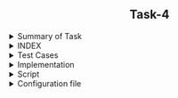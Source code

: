 <h2 align="center">Task-4</h2>

<details>
  <summary> Summary of Task </summary>
  <ul>
    <br>
    <li> Create a testScript to analyse reliability of the Evaluation script .</li>
  </ul>
</details>

<details>
<summary> INDEX </summary>
  <ul>
    <br>
    <li> Test cases</li>
    <li> Implementation </li>
    <li> script </li>
    <li> Configuration file </>
      <li> log file </>
    <li> Conclusion  </li>
  </ul>
  </details>
  
<details>
  <summary> Test Cases </summary>
  
|S.NO|Test Cases|Test Case Description|Expected Result|Test Status|
|:----:|:-----:|:-----:|:-----:|:-----:|
|1|**Published Url** |Spread sheet link published by using publish to web option from file of spreadsheet and select the .csv format |Url should be published|**PASS** |
|2|**The path of commands  is declared in Variable** |I declared the path of commands in variables in the configuration file which i used in the script file. |Path of command should be declare in the variable |**PASS**|
|3|**Google spread sheet downloaded in CSV format** |I used wget with -q option with url of the google spread sheet to download in csv format -q option is used for silently downloaded <br/> I used this $WGET $WGETOPT1 $MYURL01 and $MYURL02 the value of these variable extracting from the configuration file |Google spreadsheet in csv format should be downloaded |**PASS** |
|4|**Rename downloaded files**|Renamed  files by using mv command  <br/> I used this $MV $OLDFILENAME1 $NEWFILENAME1  the value of these variable extract from the configuration file |Files should be renamed|**PASS** |
|5 |**DISPLAY THE OUTPUT using configuration file** | I used the source of configuration file in the script and run the script  <br/> I used  this to extract the required column (awk -F "," '{print "Name :",$name1, "\n", "Sum :",$average1* z "\n", "Average :",$average1, "\n"}') |Script should be run and display the output |**PASS** |
|6 |**Adding the column in the spreadsheet** |Add the column in the spreadsheet and gives the word to all students |Output should be updated |**PASS** |
|7 |**Adding the row in the spreadsheet** |Add the row in the spreadsheet and gives the word in all the columns |Output should be updated |**PASS** |
|8 |**Compair test script** |Using diff command comapred the both file and got result|Script should be run and display the output |**pass** |
  
</details>


<details>
  <summary> Implementation </summary>
  
In this script, first of all I copied the spreadsheet link to csv link through web publish option. After that I downloaded the link to the spreadsheet with the wget command and rename the download file with the mv command. Then I got the required output from awk command. after that i used diff command in my test script and compare the both files and got the required output.
  
 </details>
 
 <details>
  <summary> Script </summary>
  
#!/bin/bash

  PWD=`/usr/bin/pwd`

  #Here we given the path of configuration file using source command

  source $PWD/mytask2conf.conf

  #========================================================================================================================================================

  #function  genratelog()

  #{ if [[ $? -ne 0 ]];                                                                   #HERE FUCTIONS IS USED TO CHECK THE WORKING OF COMMANDS IF

  #then                                                                            #ANY COMMAND GOT ANY ERROR OR SOMETHING THE FUNTION WILL
 
  #$ECHO "COMMAND ERROR $1" >>$log                                                      #STOP THE SCRIPT IMMEDIATELY AND AFTER THAT THE LOG

  #exit 1                                                                                        #FOR THAT PERTICULAR COMMAND WILL BE SAVED IN

  #else $ECHO $DATE $1                                                                    #LOG FILE


  #fi }

  #=========================================================================================================================================================

  #source /home/pradeep/task/scriptconfig.conf

  #if condition is true then print error in sheet otherwise go to the else.

  if [ $MYURL01 = $0 ]

then

$ECHO "This error for sheet1"

else

#$ECHO "==================First sheet output==================="

  $ECHO "==================First sheet output==================="  > $DATADIR1


#Here wget command is used to download spreadsheet 1 with the help of url

  $ECHO "$(date) downloading sheet 1" >> "$log"

$WGET $WGETOPT1 $MYURL01

#genratelog

  $ECHO "$(date) sheet1 downloaded succesfully" >> "$log"

  #$ECHO "$(date) [wget command] download the csv file using wget command $WGET $WGETOPT1 $MYURL01" >> "$log"  #Collect logs in log file


  #Here mv command is used to rename the file

  $MV $OLDFILENAME1 $NEWFILENAME1

  $CP $NEWFILENAME1 $DATADIR

  #genratelog

  $ECHO "$(date) [mv command] It rename the downloaded file using mv command $MV $OLDFILENAME1 $NEWFILENAME1" >> "$log"  #Collect logs in log file


  #Here the exact column  Intern Name is found.

  #Here $CAT is used to show the contents of a file.

  #GREP is used to find the row with a specific name.

  #-i is used to find letters whether the letter is in upercase or in lowercase.

  #Here tr command is used to translate and delete characters.

  #Here wc -c command is used to count commas.

  #The below command  shows the total number of commas.

  COUNT1=$($CAT $NEWFILENAME1 | $GREP $GREPOPT1 $NAMECOL | $AWK -F "$INTERNCOL" '{print $1}'|$TR $TROPT1 , | $WC $WCOPT1)

  #genratelog

  $ECHO "$(date) [count commas] count the no of commas before the Intern name $COUNT1" >> "$log"  #Collect logs in log file

#ADD1 is used to add 1 to the total number of commas.

  ADD1=1

  #genratelog

  $ECHO "$(date) [add 1 in the previous result of commas] $ADD1" >> "$log"  #Collect logs in log file

#PLUS1 is used to get the exact column no.

  PLUS1=$((COUNT1+ADD1))

  #genratelog

  $ECHO "$(date)  [total commas for extract the Intern name column ] $PLUS1" >> "$log"  #Collect logs in log file

$ECHO "Afetr adding 1 total commas before Intern Name column $PLUS1"

#Here the exact column Average is found.

  #Here $CAT is used to show the contents of a file.

  #GREP is used to find the row with a specific name.

  #-i is used to find letters whether the letter is in upercase or in lowercase.
  

  #Here tr command is used to translate and delete characters.

  #Here wc -c command is used to count commas.

  #The below command shows the total number of commas.

  COUNT2=$($CAT $NEWFILENAME1 | $GREP $GREPOPT1 $avgcolumn | $AWK $AWKOPT1 "$AVGCOLUMN" '{print $1}'|$TR $TROPT1 , | $WC $WCOPT1)

  #genratelog

  $ECHO "$(date) [count commas] count the no of commas before the Average $COUNT2" >> "$log"  #Collect logs in log file

#ADD2 is used to add 1 to the total number of commas.

  ADD2=1

  #genratelog

  $ECHO "$(date) [add 1 in the total no of commas before average column to get the exact average column] $ADD2" >> "$log"  #Collect logs in log file

#PLUS2 is used to get the exact column no.

  PLUS2=$((COUNT2+ADD2))

  #genratelog

  $ECHO "$(date) [commas for extract the average column] $PLUS2" >> "$log"  #Collect logs in log file

$ECHO "After adding 1 total commas before Average column $PLUS2"

  ###########################

  $ECHO "Without adding 1 total commas before Intern Name $COUNT1"

  $ECHO "Without adding 1 total commas before Average $COUNT2"

  AUTOMUL=$((COUNT2-COUNT1))

  $ECHO "diffrence of Intern name and Average$AUTOMUL"

  VAL1=1

  ACTVAL=$((AUTOMUL-VAL1))

  $ECHO "pls multiply by this numbere=$ACTVAL"

  ###########################

  #========================================================================================================================#

  #Here $ cat is used to show the contents of a file.

  #$TAIL -n + 4 is used to not show the beginning 4 line of the file.

  #$AWK is used to extract the required column and print the Name Sum and Average.

  #Extracting value from average1 $ PLUS1

  #extracting value from name1 $ PLUS2

  #Extracting value from x $ value1

  $CAT $NEWFILENAME1 | $TAIL -n+4 | awk -F "," '{print "Name : ",$name1, "\n", "Sum : ",$average1*z, "\n", "Avg : ",$average1, "\n"}' name1=$PLUS1 average1=$PLUS2 z=$ACTVAL >> 
  $DATADIR1

  #output1=`$CAT $NEWFILENAME1 | $TAIL -n+4 | awk -F "," '{print "Name : ",$name1, "\n", "Sum : ",$average1*z, "\n", "Avg : ",$average1, "\n"}' name1=$PLUS1 average1=$PLUS2 
  z=$ACTVAL`

  #genratelog

  #$ECHO "$output1" >> $DATADIR1

  #$ECHO "$(date) [output for sheet 1] successfully print sheet1 the required output" >> "$log"  #Collect logs in log file

  fi
  
#diff -y /home/pradeep/mytask1/datafile23/output11.txt /home/pradeep/mytask2/datafile24/output20.txt

  $DIFF -y $OLD_DATA_FILE_PATH1 $NEW_DATA_FILE_PATH1
  
#genratelog

  $ECHO "$(date) [output for diffrence sheet 1] successfully diffrence showing  sheet1 the required output" >> "$log"  #Collect logs in log file

  if [[ $? -eq 0 ]];

  then
 
  echo "=======================Pass match found========================="

  else

  echo "=====================Fail match not found========================"

  fi

###############################################################################################################################################################

  ##############################################################################################################################################################

  if [ $MYURL02 = $0 ]

then

$ECHO "This error for sheet2"

else

#$ECHO "==================Second sheet output==================="

  $ECHO "==================Second sheet output===================" > $DATADIR2

#Here wget command is used to download spreadsheet 1 with the help of url

  $WGET $WGETOPT1 $MYURL02

  #genratelog

  $ECHO "$(date) [wget command] download the csv file using wget command $WGET $WGETOPT1 $MYURL02" >> "$log" #Collect logs in log file

#Here mv command is used to rename the file

  $MV $OLDFILENAME2 $NEWFILENAME2

  $CP $NEWFILENAME2 $DATADIR

  #genratelog

  $ECHO "$(date) [mv command] download sheet2 csv file using mv command $MV $OLDFILENAME2 $NEWFILENAME2" >> "$log"  #Collect logs in log file

#Here the exact column  Intern Name is found.

  #Here $CAT is used to show the contents of a file.

  #GREP is used to find the row with a specific name.

  #-i is used to find letters whether the letter is in upercase or in lowercase.

  #Here tr command is used to translate and delete characters.

  #Here wc -c command is used to count commas.

  #The below command shows the total number of commas.

  COUNT11=$($CAT $NEWFILENAME2 | $GREP $GREPOPT1 $NAMECOL | $AWK $AWKOPT1 "Intern Name" '{print $1}'|$TR $TROPT1 , | $WC $WCOPT1)

  #genratelog

  $ECHO "$(date) [count comma for intername] count the no of commas before the Intern name $COUNT11" >> "$log"  #Collect logs in log file


  #ADD11 is used to add 1 to the total number of commas.

  ADD11=1

  #genratelog

  $ECHO "$(date) [add 1 in the total no of commas before Intern name column to get the exact Intern name column] $ADD11" >> "$log"

#PLUS11 is used to get the exact column no.

  PLUS11=$((COUNT11+ADD11))

  #genratelog

  $ECHO "$(date)  [total commas for intername] download sheet2 csv file using this command $PLUS11" >> "$log"  #Collect logs in log file

$ECHO "Afetr adding 1 total commas before Intern Name column $PLUS11"

#Here the exact column Average is found.

  #Here $CAT is used to show the contents of a file.

  #GREP is used to find the row with a specific name.

  #-i is used to find letters whether the letter is in upercase or in lowercase.

  #Here tr command is used to translate and delete characters.

  #Here wc -c command is used to count commas.

  #The below commands shows the total number of commas.

  COUNT22=$($CAT $NEWFILENAME2 | $GREP $GREPOPT1 $avgcolumn | $AWK $AWKOPT1 "$AVGCOLUMN" '{print $1}'|$TR $TROPT1 , | $WC $WCOPT1)

  #genratelog

  $ECHO "$(date) [count commas] count the no of commas before the Average $COUNT22" >> "$log"  #Collect logs in log file

#ADD22 is used to add 1 to the total number of commas.

  ADD22=1

#$ECHO "$(date) [add 1 for Average] download sheet2 csv file using this command $ADD22" >> "$log"  #Collect logs in log file

#PLUS22 is used to get the exact column no.

  PLUS22=$((COUNT22+ADD22))

  #genratelog

  $ECHO "$(date) [commas for extract the average column] $PLUS22" >> "$log"  #Collect logs in log file

$ECHO "After adding 1 total commas before Average column $PLUS22"

#========================================================================================================================#

$ECHO "Without adding 1 total commas before Intern Name $COUNT11"

  $ECHO "Without adding 1 total commas before Average $COUNT22"

  AUTOMUL1=$((COUNT22-COUNT11))

  $ECHO "diffrence of Intern name and Average$AUTOMUL1"

  VAL2=1

  ACTVAL1=$((AUTOMUL1-VAL2))

  $ECHO "pls multiply by this numbere=$ACTVAL1"

#========================================================================================================================#

#Here $ cat is used to show the contents of a file.

  #$TAIL -n + 4 is used to not show the beginning 4 line of the file.

  #$AWK is used to extract the required column and print the Name Sum and Average.

  #Extracting value from average1 $ PLUS11

  #extracting value from name1 $ PLUS22

  #Extracting value from x $ value2

  $CAT $NEWFILENAME2 | $TAIL -n+4 | awk -F "," '{print "Name : ",$name1, "\n", "SUM : ",$average1*s, "\n", "Avg : ",$average1, "\n"}' name1=$PLUS11 average1=$PLUS22 s=$ACTVAL1 >> $DATADIR2

  #output2=`$CAT $NEWFILENAME2 | $TAIL -n+4 | awk -F "," '{print "Name : ",$name1, "\n", "SUM : ",$average1*s, "\n", "Avg : ",$average1, "\n"}' name1=$PLUS11 average1=$PLUS22 s=$ACTVAL1`

  #$ECHO "$output2" >> $DATADIR2


  #$ECHO "$(date) [output for sheet 2] successfully print sheet2 the required output" >> "$log"  #Collect logs in log file

fi

#diff -y /home/pradeep/mytask1/datafile23/output12.txt /home/pradeep/mytask2/datafile24/output21.txt

  $DIFF -y $OLD_DATA_FILE_PATH2 $NEW_DATA_FILE_PATH2

  #genratelog

  $ECHO "$(date) [output for diffrence sheet 2] successfully diffrence showing  sheet2 the required output" >> "$log"  #Collect logs in log file

  if [[ $? -eq 0 ]];

  then
 
  echo "===============Pass match found================="

  else

  echo "==============Fail match not found==============="

  fi

  
 </details>
 
 
 <details>
  <summary> Configuration file </summary>
  
  #This is the main configuration file of script

#============================================================

#Variable declaration of command path which used in script

#wget command is a Linux command line utility that helps us to download the files from the web.

  WGET=/usr/bin/wget

  #echo command in linux is used to display line of text/stringon terminal.

  ECHO=/usr/bin/echo

  #mv command renames a file or folder and moves a group of files to a different directory

  MV=/usr/bin/mv

  #cat command allows us to create single or multiple files, view contain of file, concatenate files and redirect output in terminal or files.

  CAT=/usr/bin:/cat

  #awk command searches files for text containing a pattern. When a line or text matches, awk performs a specific action on that line/text.

  AWK=/usr/bin/awk

  #tail commandprint the last N number of data of the given input.

  TAIL=/usr/bin/tail

  #tr is a command for translating or deleting characters.

  TR=/usr/bin/tr

  #The grep command in unix or linux system is used to print the lines that match a given pattern.

  GREP=/usr/bin/grep

  #wc Command in Linux Count Number of Lines, Words, and Character.

  WC=/usr/bin/wc

  #pwd command prints the path of the working directory

  PWD=/usr/bin/pwdi

  #cp command is used to copy files or group of files or directory.

  CP=/usr/bin/cp

  #date command is used to display the system date and time.

  DATE=/usr/bin/date

  #=/usr/bin/

  DIFF=/usr/bin/diff

  #====================================================================================================================================================

  #wget command option

  #The download output is not visible so -q is used

  WGETOPT1=-q

  #====================================================================================================================================================

  #tr command option

  #-cd option used for delete the character.

  TROPT1=-cd

  #===================================================================================================================================================

  #wc command option

  #-c is used ko count the character

  WCOPT1=-c

  #===================================================================================================================================================

  #grep command option

  #-i option used for displays both uppercase and lowercase results.

  GREPOPT1=-i

  #===================================================================================================================================================

  #awk command option

  #-F used for the input field separator.

  AWKOPT1=-F

  #===================================================================================================================================================

  #here url used to download the spreadsheet in the format CSV

  #Below url01 for download the spreadsheet 1

  MYURL01=https://docs.google.com/spreadsheets/d/e/2PACX-1vS9pmOTPTCVI3XdmGtzetXIm9YVD2cnLDXAkBviswsYAifm9d9dq_iKfPFaHOMpL9oxtSJBh-u9R5CW/pub?output=csv


  #====================================================================================================================================================

  #Below url02 for download the spreadsheet 2

  MYURL02=https://docs.google.com/spreadsheets/d/e/2PACX-1vSEjogtwoNCCLzmjLHSegdJXH-icphTYJfzpAGC7WYOBPqgkwXNgcC3HQGpfU4tP-Jf8KUTVOHBloX6/pub?output=csv

  #=====================================================================================================================================================

  #Rename the downloaded file 1

  #OLDFILENAME1=/home/pradeep/Task-3/datafile/pub?output=csv

  OLDFILENAME1=/home/pradeep/mytask2/pub?output=csv

  #NEWFILENAME1=/home/pradeep/Task-3/datafile/sheet1.csv

  NEWFILENAME1=/home/pradeep/mytask2/sheet1.csv

  #=====================================================================================================================================================

  #Rename the downloaded file 2

  OLDFILENAME2=/home/pradeep/mytask2/pub?output=csv

  NEWFILENAME2=/home/pradeep/mytask2/sheet2.csv

  #====================================================================================================================================================

  #Column of spreadsheet

  AVGCOLUMN=Average

  avgcolumn=average

  #namecolumn=name

  #=================================================================================================================================================

  #Extra column

  NAMECOL=Name

  INTERNCOL=Intern

  SUMCOL=Sum

  AVGCOL=Avg

  #==================================================================================================================================================

  #log file of script

  log=/home/pradeep/mytask2/mytask2.log

  #==================================================================================================================================================

  #directory for datafile

  DATADIR=/home/pradeep/mytask2/datafile24

  DATADIR1=/home/pradeep/mytask2/datafile24/output20.txt

  DATADIR2=/home/pradeep/mytask2/datafile24/output21.txt

  #==================================================================================================================================================

  OLD_DATA_FILE_PATH1=/home/pradeep/mytask1/datafile23/output11.txt

  OLD_DATA_FILE_PATH2=/home/pradeep/mytask1/datafile23/output12.txt

  NEW_DATA_FILE_PATH1=/home/pradeep/mytask2/datafile24/output20.txt

  NEW_DATA_FILE_PATH2=/home/pradeep/mytask2/datafile24/output21.txt

<details>
<summary> log file </summary>
 
    Mon May 24 02:14:10 IST 2021 DOWNLOADING SHEET 1
Mon May 24 02:14:12 IST 2021SHEET1 DOWNLOADED SUCCESSFULLY
Mon May 24 02:26:46 IST 2021 downloading sheet 1
Mon May 24 02:26:53 IST 2021 sheet1 downloaded succesfully
Mon May 24 02:26:53 IST 2021 [mv command] It rename the downloaded file using mv command /usr/bin/mv /home/pradeep/mytask2/pub?output=csv /home/pradeep/mytask2/sheet1.csv
Mon May 24 02:26:53 IST 2021 [count commas] count the no of commas before the Intern name 1
Mon May 24 02:26:53 IST 2021 [add 1 in the previous result of commas] 1
Mon May 24 02:26:53 IST 2021  [total commas for extract the Intern name column ] 2
Mon May 24 02:26:53 IST 2021 [count commas] count the no of commas before the Average 10
Mon May 24 02:26:53 IST 2021 [add 1 in the total no of commas before average column to get the exact average column] 1
Mon May 24 02:26:53 IST 2021 [commas for extract the average column] 11
Mon May 24 02:26:53 IST 2021 [output for diffrence sheet 1] successfully diffrence showing  sheet1 the required output
Mon May 24 02:26:56 IST 2021 [wget command] download the csv file using wget command /usr/bin/wget -q https://docs.google.com/spreadsheets/d/e/2PACX-1vSEjogtwoNCCLzmjLHSegdJXH-icphTYJfzpAGC7WYOBPqgkwXNgcC3HQGpfU4tP-Jf8KUTVOHBloX6/pub?output=csv
Mon May 24 02:26:56 IST 2021 [mv command] download sheet2 csv file using mv command /usr/bin/mv /home/pradeep/mytask2/pub?output=csv /home/pradeep/mytask2/sheet2.csv
Mon May 24 02:26:56 IST 2021 [count comma for intername] count the no of commas before the Intern name 1
Mon May 24 02:26:56 IST 2021 [add 1 in the total no of commas before Intern name column to get the exact Intern name column] 1
Mon May 24 02:26:56 IST 2021  [total commas for intername] download sheet2 csv file using this command 2
Mon May 24 02:26:56 IST 2021 [count commas] count the no of commas before the Average 10
Mon May 24 02:26:56 IST 2021 [commas for extract the average column] 11
Mon May 24 02:26:56 IST 2021 [output for diffrence sheet 2] successfully diffrence showing  sheet2 the required output
Mon May 24 02:29:58 IST 2021 downloading sheet 1
Mon May 24 02:30:05 IST 2021 sheet1 downloaded succesfully
Mon May 24 02:30:05 IST 2021 [mv command] It rename the downloaded file using mv command /usr/bin/mv /home/pradeep/mytask2/pub?output=csv /home/pradeep/mytask2/sheet1.csv
Mon May 24 02:30:05 IST 2021 [count commas] count the no of commas before the Intern name 1
Mon May 24 02:30:05 IST 2021 [add 1 in the previous result of commas] 1
Mon May 24 02:30:05 IST 2021  [total commas for extract the Intern name column ] 2
Mon May 24 02:30:05 IST 2021 [count commas] count the no of commas before the Average 10
Mon May 24 02:30:05 IST 2021 [add 1 in the total no of commas before average column to get the exact average column] 1
Mon May 24 02:30:05 IST 2021 [commas for extract the average column] 11
Mon May 24 02:30:05 IST 2021 [output for diffrence sheet 1] successfully diffrence showing  sheet1 the required output
Mon May 24 02:30:07 IST 2021 [wget command] download the csv file using wget command /usr/bin/wget -q https://docs.google.com/spreadsheets/d/e/2PACX-1vSEjogtwoNCCLzmjLHSegdJXH-icphTYJfzpAGC7WYOBPqgkwXNgcC3HQGpfU4tP-Jf8KUTVOHBloX6/pub?output=csv
Mon May 24 02:30:07 IST 2021 [mv command] download sheet2 csv file using mv command /usr/bin/mv /home/pradeep/mytask2/pub?output=csv /home/pradeep/mytask2/sheet2.csv
Mon May 24 02:30:07 IST 2021 [count comma for intername] count the no of commas before the Intern name 1
Mon May 24 02:30:07 IST 2021 [add 1 in the total no of commas before Intern name column to get the exact Intern name column] 1
Mon May 24 02:30:07 IST 2021  [total commas for intername] download sheet2 csv file using this command 2
Mon May 24 02:30:07 IST 2021 [count commas] count the no of commas before the Average 10
Mon May 24 02:30:07 IST 2021 [commas for extract the average column] 11
Mon May 24 02:30:07 IST 2021 [output for diffrence sheet 2] successfully diffrence showing  sheet2 the required output
Mon May 24 03:00:56 IST 2021 downloading sheet 1
Mon May 24 03:00:59 IST 2021 sheet1 downloaded succesfully
Mon May 24 03:00:59 IST 2021 [mv command] It rename the downloaded file using mv command /usr/bin/mv /home/pradeep/mytask2/pub?output=csv /home/pradeep/mytask2/sheet1.csv
Mon May 24 03:00:59 IST 2021 [count commas] count the no of commas before the Intern name 1
Mon May 24 03:00:59 IST 2021 [add 1 in the previous result of commas] 1
Mon May 24 03:00:59 IST 2021  [total commas for extract the Intern name column ] 2
Mon May 24 03:00:59 IST 2021 [count commas] count the no of commas before the Average 10
Mon May 24 03:00:59 IST 2021 [add 1 in the total no of commas before average column to get the exact average column] 1
Mon May 24 03:00:59 IST 2021 [commas for extract the average column] 11
Mon May 24 03:00:59 IST 2021 [output for diffrence sheet 1] successfully diffrence showing  sheet1 the required output
Mon May 24 03:01:02 IST 2021 [wget command] download the csv file using wget command /usr/bin/wget -q https://docs.google.com/spreadsheets/d/e/2PACX-1vSEjogtwoNCCLzmjLHSegdJXH-icphTYJfzpAGC7WYOBPqgkwXNgcC3HQGpfU4tP-Jf8KUTVOHBloX6/pub?output=csv
Mon May 24 03:01:02 IST 2021 [mv command] download sheet2 csv file using mv command /usr/bin/mv /home/pradeep/mytask2/pub?output=csv /home/pradeep/mytask2/sheet2.csv
Mon May 24 03:01:02 IST 2021 [count comma for intername] count the no of commas before the Intern name 1
Mon May 24 03:01:02 IST 2021 [add 1 in the total no of commas before Intern name column to get the exact Intern name column] 1
Mon May 24 03:01:02 IST 2021  [total commas for intername] download sheet2 csv file using this command 2
Mon May 24 03:01:02 IST 2021 [count commas] count the no of commas before the Average 10
Mon May 24 03:01:02 IST 2021 [commas for extract the average column] 11
Mon May 24 03:01:02 IST 2021 [output for diffrence sheet 2] successfully diffrence showing  sheet2 the required output
  
  </details>
  
 
 <details>
 <summary> Conclusion </summary>
  
  I would like to share my experience while doing this work. The given script is doing its job correctly.
  
  </details>
